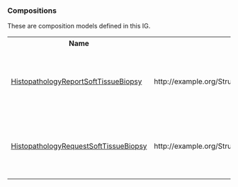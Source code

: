 ### Compositions

<div>
These are composition models defined in this IG.
</div>

<table class='table table-bordered table-condensed'>
<tr><th>Name</th><th>Url</th><th>Description</th></tr>
<tr>
<td><a href='StructureDefinition-HistopathologyReportSoftTissueBiopsy.html'>HistopathologyReportSoftTissueBiopsy</a></td>
<td>http://example.org/StructureDefinition/HistopathologyReportSoftTissueBiopsy</td>
<td>A histopathology report form for soft tissue tumours from a biopsy specimen.</td>
</tr>
<tr>
<td><a href='StructureDefinition-HistopathologyRequestSoftTissueBiopsy.html'>HistopathologyRequestSoftTissueBiopsy</a></td>
<td>http://example.org/StructureDefinition/HistopathologyRequestSoftTissueBiopsy</td>
<td>A histopathology request form for soft tissue tumours from a biopsy specimen.</td>
</tr>
</table>